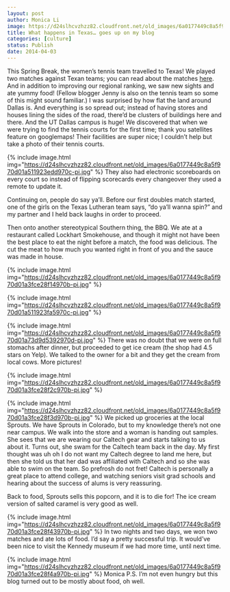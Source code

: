 ```yaml
---
layout: post
author: Monica Li
image: https://d24slhcvzhzz82.cloudfront.net/old_images/6a0177449c8a5f970d01a3fce28e81970b-pi.jpg
title: What happens in Texas… goes up on my blog 
categories: [culture]
status: Publish
date: 2014-04-03
---
```



This Spring Break, the women’s tennis team travelled to Texas! We played two matches against Texan teams; you can read about the matches <a href="https://gocaltech.com/sports/wten/index" target="_blank" title="here">here</a>. And in addition to improving our regional ranking, we saw new sights and ate yummy food! (Fellow blogger Jenny is also on the tennis team so some of this might sound familiar.)
I was surprised by how flat the land around Dallas is. And everything is so spread out; instead of having stores and houses lining the sides of the road, there’d be clusters of buildings here and there. And the UT Dallas campus is huge! We discovered that when we were trying to find the tennis courts for the first time; thank you satellites feature on googlemaps! Their facilities are super nice; I couldn’t help but take a photo of their tennis courts.


{% include image.html img="https://d24slhcvzhzz82.cloudfront.net/old_images/6a0177449c8a5f970d01a511923edd970c-pi.jpg" %}
They also had electronic scoreboards on every court so instead of flipping scorecards every changeover they used a remote to update it.

Continuing on, people do say ya’ll. Before our first doubles match started, one of the girls on the Texas Lutheran team says, “do ya’ll wanna spin?” and my partner and I held back laughs in order to proceed.

Then onto another stereotypical Southern thing, the BBQ. We ate at a restaurant called Lockhart Smokehouse, and though it might not have been the best place to eat the night before a match, the food was delicious. The cut the meat to how much you wanted right in front of you and the sauce was made in house.


{% include image.html img="https://d24slhcvzhzz82.cloudfront.net/old_images/6a0177449c8a5f970d01a3fce28f14970b-pi.jpg" %}

{% include image.html img="https://d24slhcvzhzz82.cloudfront.net/old_images/6a0177449c8a5f970d01a511923fa5970c-pi.jpg" %}

{% include image.html img="https://d24slhcvzhzz82.cloudfront.net/old_images/6a0177449c8a5f970d01a73d9d5392970d-pi.jpg" %}
There was no doubt that we were on full stomachs after dinner, but proceeded to get ice cream (the shop had 4.5 stars on Yelp). We talked to the owner for a bit and they get the cream from local cows. More pictures!


{% include image.html img="https://d24slhcvzhzz82.cloudfront.net/old_images/6a0177449c8a5f970d01a3fce28f2c970b-pi.jpg" %}

{% include image.html img="https://d24slhcvzhzz82.cloudfront.net/old_images/6a0177449c8a5f970d01a3fce28f3d970b-pi.jpg" %}
We picked up groceries at the local Sprouts. We have Sprouts in Colorado, but to my knowledge there’s not one near campus. We walk into the store and a woman is handing out samples. She sees that we are wearing our Caltech gear and starts talking to us about it. Turns out, she swam for the Caltech team back in the day. My first thought was uh oh I do not want my Caltech degree to land me here, but then she told us that her dad was affiliated with Caltech and so she was able to swim on the team. So prefrosh do not fret! Caltech is personally a great place to attend college, and watching seniors visit grad schools and hearing about the success of alums is very reassuring.

Back to food, Sprouts sells this popcorn, and it is to die for! The ice cream version of salted caramel is very good as well.


{% include image.html img="https://d24slhcvzhzz82.cloudfront.net/old_images/6a0177449c8a5f970d01a3fce28f43970b-pi.jpg" %}
In two nights and two days, we won two matches and ate lots of food. I’d say a pretty successful trip. It would’ve been nice to visit the Kennedy museum if we had more time, until next time.


{% include image.html img="https://d24slhcvzhzz82.cloudfront.net/old_images/6a0177449c8a5f970d01a3fce28f4a970b-pi.jpg" %}
Monica
P.S. I’m not even hungry but this blog turned out to be mostly about food, oh well.

